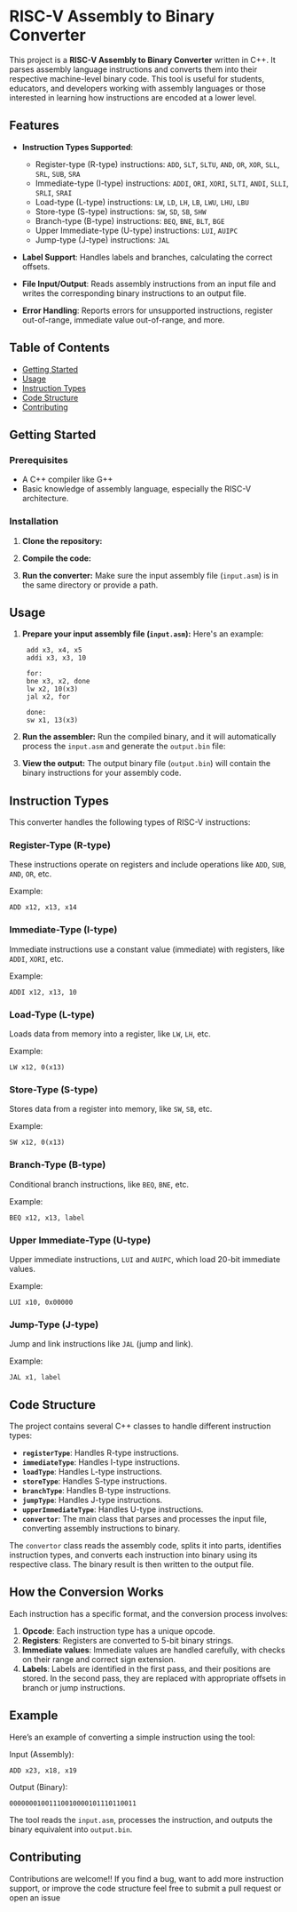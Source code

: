 # RISC-V Assembly to Binary Converter

This project is a **RISC-V Assembly to Binary Converter** written in C++. It parses assembly language instructions and converts them into their respective machine-level binary code. This tool is useful for students, educators, and developers working with assembly languages or those interested in learning how instructions are encoded at a lower level.

## Features

- **Instruction Types Supported**: 
  - Register-type (R-type) instructions: `ADD`, `SLT`, `SLTU`, `AND`, `OR`, `XOR`, `SLL`, `SRL`, `SUB`, `SRA`
  - Immediate-type (I-type) instructions: `ADDI`, `ORI`, `XORI`, `SLTI`, `ANDI`, `SLLI`, `SRLI`, `SRAI`
  - Load-type (L-type) instructions: `LW`, `LD`, `LH`, `LB`, `LWU`, `LHU`, `LBU`
  - Store-type (S-type) instructions: `SW`, `SD`, `SB`, `SHW`
  - Branch-type (B-type) instructions: `BEQ`, `BNE`, `BLT`, `BGE`
  - Upper Immediate-type (U-type) instructions: `LUI`, `AUIPC`
  - Jump-type (J-type) instructions: `JAL`
  
- **Label Support**: Handles labels and branches, calculating the correct offsets.
- **File Input/Output**: Reads assembly instructions from an input file and writes the corresponding binary instructions to an output file.
- **Error Handling**: Reports errors for unsupported instructions, register out-of-range, immediate value out-of-range, and more.

## Table of Contents

- [Getting Started](#getting-started)
- [Usage](#usage)
- [Instruction Types](#instruction-types)
- [Code Structure](#code-structure)
- [Contributing](#contributing)

## Getting Started

### Prerequisites

- A C++ compiler like G++
- Basic knowledge of assembly language, especially the RISC-V architecture.

### Installation

1. **Clone the repository:**

2. **Compile the code:**
   
3. **Run the converter:**
   Make sure the input assembly file (`input.asm`) is in the same directory or provide a path.

## Usage

1. **Prepare your input assembly file (`input.asm`):**
   Here's an example:
   ```
    add x3, x4, x5
    addi x3, x3, 10
    
    for:
    bne x3, x2, done
    lw x2, 10(x3)
    jal x2, for
    
    done:
    sw x1, 13(x3)
   ```

2. **Run the assembler:**
   Run the compiled binary, and it will automatically process the `input.asm` and generate the `output.bin` file:

3. **View the output:**
   The output binary file (`output.bin`) will contain the binary instructions for your assembly code.

## Instruction Types

This converter handles the following types of RISC-V instructions:

### Register-Type (R-type)

These instructions operate on registers and include operations like `ADD`, `SUB`, `AND`, `OR`, etc.

Example:
```
ADD x12, x13, x14
```

### Immediate-Type (I-type)

Immediate instructions use a constant value (immediate) with registers, like `ADDI`, `XORI`, etc.

Example:
```
ADDI x12, x13, 10
```

### Load-Type (L-type)

Loads data from memory into a register, like `LW`, `LH`, etc.

Example:
```
LW x12, 0(x13)
```

### Store-Type (S-type)

Stores data from a register into memory, like `SW`, `SB`, etc.

Example:
```
SW x12, 0(x13)
```

### Branch-Type (B-type)

Conditional branch instructions, like `BEQ`, `BNE`, etc.

Example:
```
BEQ x12, x13, label
```

### Upper Immediate-Type (U-type)

Upper immediate instructions, `LUI` and `AUIPC`, which load 20-bit immediate values.

Example:
```
LUI x10, 0x00000
```

### Jump-Type (J-type)

Jump and link instructions like `JAL` (jump and link).

Example:
```
JAL x1, label
```

## Code Structure

The project contains several C++ classes to handle different instruction types:

- **`registerType`**: Handles R-type instructions.
- **`immediateType`**: Handles I-type instructions.
- **`loadType`**: Handles L-type instructions.
- **`storeType`**: Handles S-type instructions.
- **`branchType`**: Handles B-type instructions.
- **`jumpType`**: Handles J-type instructions.
- **`upperImmediateType`**: Handles U-type instructions.
- **`convertor`**: The main class that parses and processes the input file, converting assembly instructions to binary.

The `convertor` class reads the assembly code, splits it into parts, identifies instruction types, and converts each instruction into binary using its respective class. The binary result is then written to the output file.

## How the Conversion Works

Each instruction has a specific format, and the conversion process involves:

1. **Opcode**: Each instruction type has a unique opcode.
2. **Registers**: Registers are converted to 5-bit binary strings.
3. **Immediate values**: Immediate values are handled carefully, with checks on their range and correct sign extension.
4. **Labels**: Labels are identified in the first pass, and their positions are stored. In the second pass, they are replaced with appropriate offsets in branch or jump instructions.

## Example

Here’s an example of converting a simple instruction using the tool:

Input (Assembly):
```
ADD x23, x18, x19
```

Output (Binary):
```
00000001001110010000101110110011
```

The tool reads the `input.asm`, processes the instruction, and outputs the binary equivalent into `output.bin`.

## Contributing

Contributions are welcome!! If you find a bug, want to add more instruction support, or improve the code structure feel free to submit a pull request or open an issue
